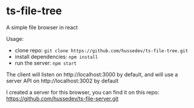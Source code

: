 # ts-file-tree
A simple file browser in react

Usage:
- clone repo: ```git clone https://github.com/hussedev/ts-file-tree.git```
- install dependencies: ```npm install```
- run the server: ```npm start```

The client will listen on http://localhost:3000 by default, and will use a server API on http://localhost:3002 by default

I created a server for this browser, you can find it on this repo: https://github.com/hussedev/ts-file-server.git
